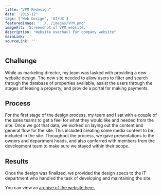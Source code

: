 ```yaml
---
title: "VPM Redesign"
date: '2015-12'
tags: ['Web Design', 'UI/UX']
featuredImage: '../../images/VPM.png'
imageAlt: 'Screenshot of VPM website.'
description: "Website overhaul for company website"
mainLink: ''
sourceLink: ''
---
```

## Challenge

While as marketing director, my team was tasked with providing a new website design. The new site needed to allow users to filter and search through the database of properties available, assist the users through the stages of leasing a property, and provide a portal for making payments.

## Process

For the first stage of the design process, my team and I sat with a couple of the sales teams to get a feel for what they would like and needed from the site. Once we got that data, we worked on laying out the content and general flow for the site. This included creating some media content to be included in the site. Throughout the process, we gave presentations to the owners and department heads, and also conferred with members from the development team to make sure we stayed within their scope.

## Results

Once the design was finalized, we provided the design specs to the IT department who handled the task of developing and maintaining the site.

You can view an [archive of the website here.](https://web.archive.org/web/20151207061939/http://vpm3.com/)
